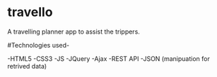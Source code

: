 # travello
A travelling planner app to assist the trippers.

#Technologies used-

-HTML5
-CSS3
-JS
-JQuery
-Ajax 
-REST API
-JSON (manipuation for retrived data)
